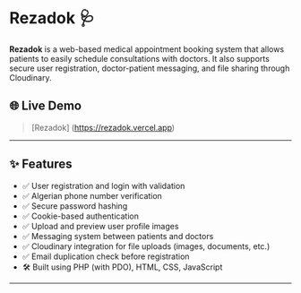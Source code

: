 # Rezadok 🩺

**Rezadok** is a web-based medical appointment booking system that allows patients to easily schedule consultations with doctors. It also supports secure user registration, doctor-patient messaging, and file sharing through Cloudinary.

## 🌐 Live Demo

> [Rezadok] (https://rezadok.vercel.app)

---

## ✨ Features

- ✅ User registration and login with validation
- ✅ Algerian phone number verification
- ✅ Secure password hashing
- ✅ Cookie-based authentication
- ✅ Upload and preview user profile images
- ✅ Messaging system between patients and doctors
- ✅ Cloudinary integration for file uploads (images, documents, etc.)
- ✅ Email duplication check before registration
- 🛠️ Built using PHP (with PDO), HTML, CSS, JavaScript

---
